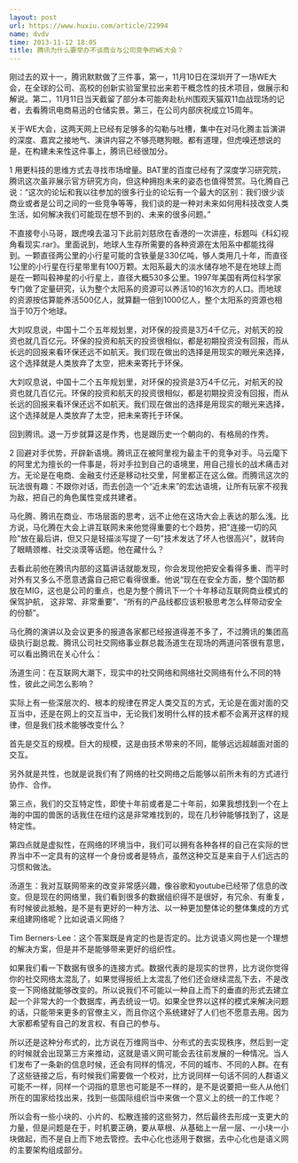 ```yaml
---
layout: post
url: https://www.huxiu.com/article/22994
name: dvdv
time: 2013-11-12 18:05
title: 腾讯为什么要举办不谈商业与公司竞争的WE大会？
---
```

刚过去的双十一，腾讯默默做了三件事，第一，11月10日在深圳开了一场WE大会，在全球的公司、高校的创新实验室里拉出来若干概念性的技术项目，做展示和解说。第二，11月11日当天截留了部分本可能奔赴杭州围观天猫双11血战现场的记者，去看腾讯电商易迅的仓储实景。第三，在公司内部庆祝成立15周年。

关于WE大会，这两天网上已经有足够多的勾勒与吐槽，集中在对马化腾主旨演讲的深度、嘉宾之接地气、演讲内容之不够亮瞎狗眼。都有道理，但虎嗅还想说的是，在构建未来性这件事上，腾讯已经很加分。

1 用更科技的思维方式去寻找市场增量。BAT里的百度已经有了深度学习研究院，腾讯这次虽非展示官方研究方向，但这种拥抱未来的姿态也值得赞赏。马化腾自己说：“这次的论坛和我以往参加的很多行业的论坛有一个最大的区别：我们很少谈商业或者是公司之间的一些竞争等等，我们谈的是一种对未来如何用科技改变人类生活，如何解决我们可能现在想不到的、未来的很多问题。”

不直接夸小马哥，跟虎嗅去温习下此前刘慈欣在香港的一次讲座，标题叫《科幻视角看现实.rar》。里面说到，地球人生存所需要的各种资源在太阳系中都能找得到。一颗直径两公里的小行星可能的含铁量是330亿吨，够人类用几十年，而直径1公里的小行星在行星带里有100万颗。太阳系最大的淡水储存地不是在地球上而是在一颗叫毂神星的小行星上，直径大概530多公里。1997年美国有两位科学家专门做了定量研究，认为整个太阳系的资源可以养活10的16次方的人口。而地球的资源按估算能养活500亿人，就算翻一倍到1000亿人，整个太阳系的资源也相当于10万个地球。

大刘叹息说，中国十二个五年规划里，对环保的投资是3万4千亿元，对航天的投资也就几百亿元。环保的投资和航天的投资很相似，都是初期投资没有回报，而从长远的回报来看环保还远不如航天。我们现在做出的选择是用现实的眼光来选择，这个选择就是人类放弃了太空，把未来寄托于环保。

大刘叹息说，中国十二个五年规划里，对环保的投资是3万4千亿元，对航天的投资也就几百亿元。环保的投资和航天的投资很相似，都是初期投资没有回报，而从长远的回报来看环保还远不如航天。我们现在做出的选择是用现实的眼光来选择，这个选择就是人类放弃了太空，把未来寄托于环保。

回到腾讯。退一万步就算这是作秀，也是跟历史一个朝向的、有格局的作秀。

2 回避对手优势，开辟新语境。腾讯正在被阿里视为最主干的竞争对手。马云麾下的阿里尤为擅长的一件事是，将对手拉到自己的语境里，用自己擅长的战术痛击对方。无论是在电商、金融支付还是移动社交里，阿里都正在这么做。而腾讯这次的玩法很有趣：不跟你对话，而去创造一个“近未来”的宏达语境，让所有玩家不视我为敌，把自己的角色属性变成共建者。

马化腾、腾讯在商业、市场层面的思考，远不止他在这场大会上表达的那么浅。比方说，马化腾在大会上讲互联网未来他觉得重要的七个趋势，把"连接一切的风险"放在最后讲，但又只是轻描淡写提了一句"技术发达了坏人也很高兴"，就转向了眼睛颈椎、社交淡漠等话题。他在藏什么？

去看此前他在腾讯内部的这篇讲话就能发现，你会发现他把安全看得多重、而平时对外有又多么不愿意透露自己把它看得很重。他说“现在在安全方面，整个国防都放在MIG，这也是公司的重点，也是为整个腾讯下一个十年移动互联网商业模式的保驾护航， 这非常、非常重要”、“所有的产品线都应该积极思考怎么样带动安全的份额”。

马化腾的演讲以及会议更多的报道各家都已经报道得差不多了，不过腾讯的集团高级执行副总裁、腾讯公司社交网络事业群总裁汤道生在现场的两道问答很有意思，可以看出腾讯在关心什么：

汤道生问：在互联网大潮下，现实中的社交网络和网络社交网络有什么不同的特性，彼此之间怎么影响？

实际上有一些深层次的、根本的规律在界定人类交互的方式，无论是在面对面的交互当中，还是在网上的交互当中，无论我们发明什么样的技术都不会离开这样的规律，但是我们技术能够改变什么？

首先是交互的规模。巨大的规模，这是由技术带来的不同，能够远远超越面对面的交互。

另外就是共性，也就是说我们有了网络的社交网络之后能够以前所未有的方式进行协作、合作。

第三点，我们的交互特定性，即使十年前或者是二十年前，如果我想找到一个在上海的中国的兽医的话我住在纽约这是非常难找到的，现在几秒钟能够找到了，这是特定性。

第四点就是虚拟性，在网络的环境当中，我们可以拥有各种各样的自己在实际的世界当中不一定具有的这样一个身份或者是特点，虽然这种交互是来自于人们远古的习惯和做法。

汤道生：我对互联网带来的改变非常感兴趣，像谷歌和youtube已经带了信息的改变。但是现在的网络里，我们看到很多的数据组织得不是很好，有冗余、有重复，有时候彼此抵触，是不是有更好的一种方法、以一种更加整体论的整体集成的方式来组建网络呢？比如说语义网络？

Tim Berners-Lee：这个答案既是肯定的也是否定的。比方说语义网也是一个理想的解决方案，但是并不是能够带来更好的组织性。

如果我们看一下数据有很多的连接方式。数据代表的是现实的世界，比方说你觉得你的社交网络太混乱了，如果觉得报纸上太混乱了他们还会继续混乱下去，不是改变一下网络就能够改变的。所以说我们不可能以一种自上而下的垂直的形式去建立起一个非常大的一个数据库，再去统设一切。如果全世界以这样的模式来解决问题的话，只能带来更多的官僚主义，而且你这个系统建好了人们也不愿意去用。因为大家都希望有自己的发言权、有自己的参与。

所以还是这种分布式的，比方说在万维网当中、分布式的去实现秩序，然后到一定的时候就会出现第三方来推动，这就是语义网可能会去往前发展的一种情况。当人们发布了一条新的信息时候，还会有同样的情况，不同的城市、不同的人群。在有了这些链接之后，有时候我们需要做一个校对，比方说同样一句话不同的人群语义可能不一样，同样一个词指的意思也可能是不一样的，是不是说要把一些人从他们所在的国家给找出来，找到一些国际组织当中来做一个意义上的统一的工作呢？

所以会有一些小块的、小片的、松散连接的这些努力，然后最终去形成一支更大的力量，但是问题是在于，时机要正确，要从草根、从基础上一层一层、一小块一小块做起，而不是自上而下地去管控。去中心化也适用于数据，去中心化也是语义网的主要架构组成部分。

